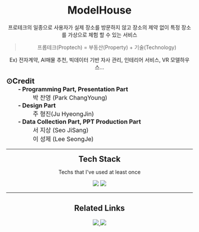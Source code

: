 <div align="center">
  <h1>ModelHouse</h1>
  프로테크의 일종으로 사용자가 실제 장소를 방문하지 않고 장소의 제약 없이 특정 장소를 가상으로 체험 할 수 있는 서비스<br>

  > 프롭테크(Proptech) = 부동산(Property) + 기술(Technology)

  Ex) 전자계약, AI매물 추천, 빅데이터 기반 자사 관리, 인테리어 서비스, VR 모델하우스...
</div>


<dl style="font-size:16px">
  <b style="font-size:20px">⊙Credit</b>
  <dt><b>&emsp;&emsp;- Programming Part, Presentation Part</b></dt>
  <dd>&emsp;&emsp;박 찬영 (Park ChangYoung)</dd>
  <dt><b>&emsp;&emsp;- Design Part</b></dt>
  <dd>&emsp;&emsp;주 형진(Ju HyeongJin)</dd>
  <dt><b>&emsp;&emsp;- Data Collection Part, PPT Production Part</b></dt>
  <dd>&emsp;&emsp;서 지상 (Seo JiSang)</dd>
  <dd>&emsp;&emsp;이 성제 (Lee SeongJe)</dd>
</dl>

---

<div align="center">
  <h2 style="margin:0.2rem">Tech Stack</h2>
  <p>Techs that I've used at least once</p>
  <img src="https://img.shields.io/badge/Unity-white?style=flat&logo=Unity&logoColor=000000" style="display:inline-block"/>
  <img src="https://img.shields.io/badge/C%23-1d9924?style=flat&logo=CSharp&logoColor=white" style="display:inline-block"/>
</div>

---

<div align="center">
  <h2>Related Links</h2>
  <a href="https://tender-pyrite-e55.notion.site/a511228a09284c339cfd626bb3ea2dc0"><img src="https://img.shields.io/badge/Notion-white?style=flat&logo=Notion&logoColor=black&link=https://tender-pyrite-e55.notion.site/a511228a09284c339cfd626bb3ea2dc0" style="display:inline-block"/>
  </a>
  <a href="https://github.com/U-WangE/2021-SEJONG-Team-VRModelHouse"><img src="https://img.shields.io/badge/Github-white?style=flat&logo=Github&logoColor=black&link=https://github.com/U-WangE/2021-SEJONG-Team-VRModelHouse" style="display:inline-block"/>
  </a>
</div>
